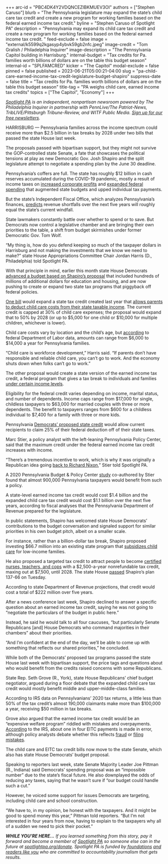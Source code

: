 +++
arc-id = "PBC4DK4Y2VDQNCEZIBKMUEV3OI"
authors = ["Stephen Caruso"]
blurb = "The Pennsylvania legislature may expand the state’s child care tax credit and create a new program for working families based on the federal earned income tax credit."
byline = "Stephen Caruso of Spotlight PA"
description = "Pennsylvania may expand its child care tax credit and create a new program for working families based on the federal earned income tax credit. "
feed-exclude = false
image = "external/k5599q2kgasyp4ybvk59gb2nfc.jpeg"
image-credit = "Tom Gralish / Philadelphia Inquirer"
image-description = "The Pennsylvania Capitol building in Harrisburg."
internal-budget = "Tax credits for Pa. families worth billions of dollars are on the table this budget season"
internal-id = "SPLFAMCRED"
kicker = "The Capitol"
modal-exclude = false
pinned = false
published = 2023-06-21T05:00:21-04:00
slug = "pa-child-care-earned-income-tax-credit-legislature-budget-shapiro"
suppress-date = false
title = "Tax credits for Pa. families worth billions of dollars are on the table this budget season"
title-tag = "PA weighs child care, earned income tax credits"
topics = ["The Capitol", "Economy"]
+++

<a href="https://www.spotlightpa.org/"><i>Spotlight PA</i></a><i> is an independent, nonpartisan newsroom powered by The Philadelphia Inquirer in partnership with PennLive/The Patriot-News, TribLIVE/Pittsburgh Tribune-Review, and WITF Public Media. </i><a href="https://www.spotlightpa.org/newsletters"><i>Sign up for our free newsletters</i></a><i>.</i>

HARRISBURG — Pennsylvania families across the income spectrum could receive more than $2.5 billion in tax breaks by 2028 under two bills that passed the state House last week.

The proposals passed with bipartisan support, but they might not survive the GOP-controlled state Senate, a fate that showcases the political tensions at play as new Democratic Gov. Josh Shapiro and the split legislature attempt to negotiate a spending plan by the June 30 deadline.

Pennsylvania’s coffers are full. The state has roughly $12 billion in cash reserves accumulated during the COVID-19 pandemic, mostly a result of income taxes on <a href="https://fred.stlouisfed.org/series/CP">increased corporate profits</a> and <a href="https://web.archive.org/20230419152002/http://www.ifo.state.pa.us/download.cfm?file=Resources/Documents/PMTA_Presentation_April_2023.pdf">expanded federal spending</a> that augmented state budgets and upped individual tax payments.

<script src="https://www.spotlightpa.org/embed.js" async></script><div data-spl-embed-version="1" data-spl-src="https://www.spotlightpa.org/embeds/newsletter/"></div>


But the state’s Independent Fiscal Office, which analyzes Pennsylvania’s finances, <a href="https://web.archive.org/20230117135441/http://www.ifo.state.pa.us/download.cfm?file=Resources/Documents/Five_Year_Outlook_Presentation_2022.pdf">predicts</a> revenue shortfalls over the next five years will roughly equal the state’s current windfall.

State lawmakers constantly battle over whether to spend or to save. But Democrats now control a legislative chamber and are bringing their own priorities to the table, a shift from budget skirmishes under former Democratic Gov. Tom Wolf.

“My thing is, how do you defend keeping so much of the taxpayer dollars in Harrisburg and not making the investments that we know we need to make?” state House Appropriations Committee Chair Jordan Harris (D., Philadelphia) told Spotlight PA.

With that principle in mind, earlier this month state House Democrats <a href="https://www.spotlightpa.org/news/2023/06/pa-education-spending-legislature-budget-josh-shapiro/">advanced a budget based on Shapiro’s proposal</a> that included hundreds of millions of additional dollars for education and housing, and are now pushing to create or expand two state tax programs that piggyback off federal policies.

<a href="https://www.legis.state.pa.us/cfdocs/billInfo/billInfo.cfm?sYear=2023&sInd=0&body=H&type=B&bn=1259">One bill</a> would expand a state tax credit created last year that <a href="https://www.spotlightpa.org/news/2022/07/pennsylvania-child-care-tax-credit-explainer/">allows parents to deduct child care costs from their state taxable income</a>. The current credit is capped at 30% of child care expenses; the proposal would expand that to 50% by 2028 (or up to $5,000 for one child or $10,000 for multiple children, whichever is lower).

Child care costs vary by location and the child’s age, but <a href="https://www.dol.gov/agencies/wb/topics/childcare/price-by-age-care-setting">according</a> to federal Department of Labor data, amounts can range from $6,000 to $14,000 a year for Pennsylvania families.

“Child care is workforce development,” Harris said. “If parents don’t have responsible and reliable child care, you can’t go to work. And the economy shuts down when folks can’t go to work.”

The other proposal would create a state version of the earned income tax credit, a federal program that gives a tax break to individuals and families <a href="https://www.irs.gov/credits-deductions/individuals/earned-income-tax-credit/earned-income-and-earned-income-tax-credit-eitc-tables#EITC%20Tables">under certain income levels</a>.

Eligibility for the federal credit varies depending on income, marital status, and number of dependents. Income caps range from $17,000 for single, childless taxpayers to $63,000 for married couples with three or more dependents. The benefit to taxpayers ranges from $600 for a childless individual to $7,400 for a family with three or more kids.

Pennsylvania <a href="https://www.legis.state.pa.us/cfdocs/billInfo/billInfo.cfm?sYear=2023&sInd=0&body=H&type=B&bn=1272">Democrats’ proposed state credit</a> would allow current recipients to claim 25% of their federal deduction off of their state taxes.

Marc Stier, a policy analyst with the left-leaning Pennsylvania Policy Center, said that the maximum credit under the federal earned income tax credit increases with income.

“There’s a tremendous incentive to work, which is why it was originally a Republican idea going <a href="https://kansaspress.ku.edu/blog/2021/02/25/child-poverty-and-richard-nixons-family-security-act/">back to Richard Nixon</a>,” Stier told Spotlight PA.

A 2020 Pennsylvania Budget &amp; Policy Center <a href="https://web.archive.org/20230402113636/https://krc-pbpc.org/wp-content/uploads/State-EITC.pdf">study</a> co-authored by Stier found that almost 900,000 Pennsylvania taxpayers would benefit from such a policy.

A state-level earned income tax credit would cost $1.4 billion and the expanded child care tax credit would cost $1.1 billion over the next five years, according to fiscal analyses that the Pennsylvania Department of Revenue prepared for the legislature.

In public statements, Shapiro has welcomed state House Democrats’ contributions to the budget conversation and signaled support for similar priorities in his own budget pitch, albeit on a smaller scale.

For instance, rather than a billion-dollar tax break, Shapiro proposed investing $66.7 million into an existing state program that <a href="https://www.dhs.pa.gov/Services/Children/Pages/Child-Care-Works-Program.aspx">subsidizes child care</a> for low-income families.

He also proposed a targeted tax credit to attract people to become <a href="https://www.spotlightpa.org/news/2023/05/tax-credit-shapiro-teachers-nurses-cops-harrisburg/">certified nurses, teachers, and cops</a> with a $2,500-a-year nonrefundable tax credit, maxing out at $7,500, until 2028. The state House <a href="https://www.legis.state.pa.us/cfdocs/billInfo/billInfo.cfm?sYear=2023&sInd=0&body=H&type=B&bn=1249">passed</a> Shapiro’s plan 137-66 on Tuesday.

According to state Department of Revenue projections, that credit would cost a total of $222 million over five years.

After a news conference last week, Shapiro declined to answer a specific question about an earned income tax credit, saying he was not going to “negotiate the particulars of the budget in public here.”

Instead, he said he would talk to all four caucuses, “but particularly Senate Republicans [and] House Democrats who command majorities in their chambers” about their priorities.

“And I’m confident at the end of the day, we’ll be able to come up with something that reflects our shared priorities,” he concluded.

While both of the Democrats’ proposed tax programs passed the state House last week with bipartisan support, the price tags and questions about who would benefit from the credits raised concerns with some Republicans.

State Rep. Seth Grove (R., York), state House Republicans’ chief budget negotiator, argued during a floor debate that the expanded child care tax credit would mostly benefit middle and upper-middle-class families.

According to IRS data on Pennsylvanians’ 2020 tax returns, a little less than 50% of the tax credit’s almost 190,000 claimants make more than $100,000 a year, receiving $50 million in tax breaks.

Grove also argued that the earned income tax credit would be an “expensive welfare program” riddled with mistakes and overpayments. <a href="https://www.eitc.irs.gov/tax-preparer-toolkit/frequently-asked-questions/fraud/fraud">According</a> to the IRS, about one in four EITC payments is made in error, although policy analysts debate whether this reflects <a href="https://web.archive.org/20230110155003/https://budgetbook.heritage.org/income-security/reduce-fraud-earned-income-tax-credit/">fraud</a> or <a href="https://www.cbpp.org/research/federal-tax/reducing-overpayments-in-the-earned-income-tax-credit">filing mistakes</a>.

<script src="https://www.spotlightpa.org/embed.js" async></script><div data-spl-embed-version="1" data-spl-src="https://www.spotlightpa.org/embeds/donate/"></div>


The child care and EITC tax credit bills now move to the state Senate, which also has state House Democrats’ budget proposal.

Speaking to reporters last week, state Senate Majority Leader Joe Pittman (R., Indiana) said Democrats’ spending proposal was an “impossible number” due to the state’s fiscal future. He also downplayed the odds of reducing any taxes, saying that he wasn’t sure if “our budget could handle such a cut.”

However, he voiced some support for issues Democrats are targeting, including child care and school construction.

“We have to, in my opinion, be honest with the taxpayers. And it might be good to spend money this year,” Pittman told reporters. “But I’m not interested in four years from now, having to explain to the taxpayers why all of a sudden we need to pick their pocket.”

<i><b>WHILE YOU’RE HERE...</b></i><i> If you learned something from this story, pay it forward and become a member of </i><a href="https://www.spotlightpa.org/"><i>Spotlight PA</i></a><i> so someone else can in the future at </i><a href="https://www.spotlightpa.org/donate"><i>spotlightpa.org/donate</i></a><i>. Spotlight PA is funded by</i><a href="https://www.spotlightpa.org/support"><i> foundations</i></a><i> </i><a href="https://www.spotlightpa.org/support"><i>and readers like you</i></a><i> who are committed to accountability journalism that gets results.</i>
